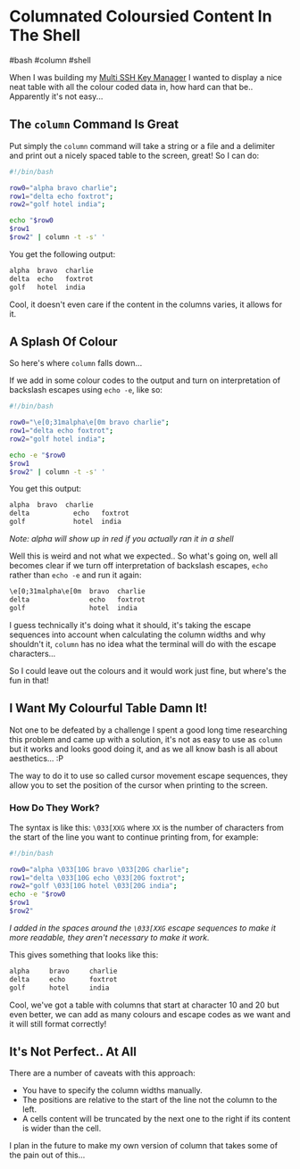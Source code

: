 # Columnated Coloursied Content In The Shell

#bash
#column
#shell

When I was building my [Multi SSH Key Manager](http://mountainofcode.co.uk/2015/04/24/Multi-SSH-Key-Manager/) I wanted to display a nice neat table with all the colour coded data in, how hard can that be.. Apparently it's not easy...

## The `column` Command Is Great

Put simply the `column` command will take a string or a file and a delimiter and print out a nicely spaced table to the screen, great! So I can do:

```bash
#!/bin/bash

row0="alpha bravo charlie";
row1="delta echo foxtrot";
row2="golf hotel india";

echo "$row0
$row1
$row2" | column -t -s' '
```

You get the following output:

```html
alpha  bravo  charlie
delta  echo   foxtrot
golf   hotel  india
```

Cool, it doesn't even care if the content in the columns varies, it allows for it.

## A Splash Of Colour

So here's where `column` falls down...

If we add in some colour codes to the output and turn on interpretation of backslash escapes using `echo -e`, like so:

```sh
#!/bin/bash

row0="\e[0;31malpha\e[0m bravo charlie";
row1="delta echo foxtrot";
row2="golf hotel india";

echo -e "$row0
$row1
$row2" | column -t -s' '
```

You get this output:

```html
alpha  bravo  charlie
delta           echo   foxtrot
golf            hotel  india
```

*Note: alpha will show up in red if you actually ran it in a shell*

Well this is weird and not what we expected.. So what's going on, well all becomes clear if we turn off interpretation of backslash escapes, `echo` rather than `echo -e` and run it again:

```html
\e[0;31malpha\e[0m  bravo  charlie
delta               echo   foxtrot
golf                hotel  india
```

I guess technically it's doing what it should, it's taking the escape sequences into account when calculating the column widths and why shouldn't it, `column` has no idea what the terminal will do with the escape characters...

So I could leave out the colours and it would work just fine, but where's the fun in that!

## I Want My Colourful Table Damn It!

Not one to be defeated by a challenge I spent a good long time researching this problem and came up with a solution, it's not as easy to use as `column` but it works and looks good doing it, and as we all know bash is all about aesthetics... :P

The way to do it to use so called cursor movement escape sequences, they allow you to set the position of the cursor when printing to the screen.

### How Do They Work?

The syntax is like this: `\033[XXG` where `XX` is the number of characters from the start of the line you want to continue printing from, for example:

```bash
#!/bin/bash

row0="alpha \033[10G bravo \033[20G charlie";
row1="delta \033[10G echo \033[20G foxtrot";
row2="golf \033[10G hotel \033[20G india";
echo -e "$row0
$row1
$row2"
```

*I added in the spaces around the `\033[XXG` escape sequences to make it more readable, they aren't necessary to make it work.*

This gives something that looks like this:

```html
alpha     bravo     charlie
delta     echo      foxtrot
golf      hotel     india
```

Cool, we've got a table with columns that start at character 10 and 20 but even better, we can add as many colours and escape codes as we want and it will still format correctly!

## It's Not Perfect.. At All

There are a number of caveats with this approach:

- You have to specify the column widths manually.
- The positions are relative to the start of the line not the column to the left.
- A cells content will be truncated by the next one to the right if its content is wider than the cell.

I plan in the future to make my own version of column that takes some of the pain out of this...

